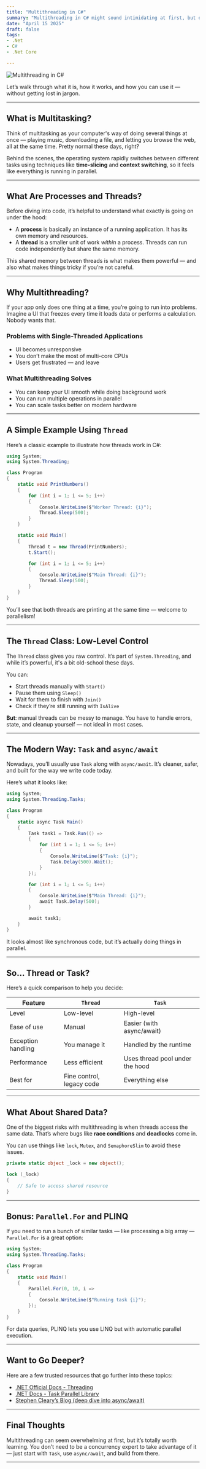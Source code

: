 ```yaml
---
title: "Multithreading in C#"
summary: "Multithreading in C# might sound intimidating at first, but once you get the hang of it, it becomes a superpower for writing responsive, efficient, and modern applications. Whether you're building a UI that shouldn't freeze or handling heavy background work in a backend service, multithreading can help."
date: "April 15 2025"
draft: false
tags:
- .Net
- C#
- .Net Core

---
```

![Multithreading in C#](multi.png)


Let’s walk through what it is, how it works, and how you can use it — without getting lost in jargon.

---

## What is Multitasking?

Think of multitasking as your computer's way of doing several things at once — playing music, downloading a file, and letting you browse the web, all at the same time. Pretty normal these days, right?

Behind the scenes, the operating system rapidly switches between different tasks using techniques like **time-slicing** and **context switching**, so it feels like everything is running in parallel.

---

## What Are Processes and Threads?

Before diving into code, it’s helpful to understand what exactly is going on under the hood:

- A **process** is basically an instance of a running application. It has its own memory and resources.
- A **thread** is a smaller unit of work *within* a process. Threads can run code independently but share the same memory.

This shared memory between threads is what makes them powerful — and also what makes things tricky if you’re not careful.


---

## Why Multithreading?

If your app only does one thing at a time, you’re going to run into problems. Imagine a UI that freezes every time it loads data or performs a calculation. Nobody wants that.

### Problems with Single-Threaded Applications
- UI becomes unresponsive
- You don’t make the most of multi-core CPUs
- Users get frustrated — and leave

### What Multithreading Solves
- You can keep your UI smooth while doing background work
- You can run multiple operations in parallel
- You can scale tasks better on modern hardware

---

## A Simple Example Using `Thread`

Here’s a classic example to illustrate how threads work in C#:

```csharp
using System;
using System.Threading;

class Program
{
    static void PrintNumbers()
    {
        for (int i = 1; i <= 5; i++)
        {
            Console.WriteLine($"Worker Thread: {i}");
            Thread.Sleep(500);
        }
    }

    static void Main()
    {
        Thread t = new Thread(PrintNumbers);
        t.Start();

        for (int i = 1; i <= 5; i++)
        {
            Console.WriteLine($"Main Thread: {i}");
            Thread.Sleep(500);
        }
    }
}
```

You’ll see that both threads are printing at the same time — welcome to parallelism!

---

## The `Thread` Class: Low-Level Control

The `Thread` class gives you raw control. It’s part of `System.Threading`, and while it’s powerful, it's a bit old-school these days.

You can:
- Start threads manually with `Start()`
- Pause them using `Sleep()`
- Wait for them to finish with `Join()`
- Check if they’re still running with `IsAlive`

**But**: manual threads can be messy to manage. You have to handle errors, state, and cleanup yourself — not ideal in most cases.

---

## The Modern Way: `Task` and `async/await`

Nowadays, you’ll usually use `Task` along with `async/await`. It’s cleaner, safer, and built for the way we write code today.

Here’s what it looks like:

```csharp
using System;
using System.Threading.Tasks;

class Program
{
    static async Task Main()
    {
        Task task1 = Task.Run(() =>
        {
            for (int i = 1; i <= 5; i++)
            {
                Console.WriteLine($"Task: {i}");
                Task.Delay(500).Wait();
            }
        });

        for (int i = 1; i <= 5; i++)
        {
            Console.WriteLine($"Main Thread: {i}");
            await Task.Delay(500);
        }

        await task1;
    }
}
```

It looks almost like synchronous code, but it’s actually doing things in parallel.

---

## So… Thread or Task?

Here’s a quick comparison to help you decide:

| Feature            | `Thread`                      | `Task`                            |
|--------------------|-------------------------------|------------------------------------|
| Level              | Low-level                     | High-level                         |
| Ease of use        | Manual                        | Easier (with async/await)          |
| Exception handling | You manage it                 | Handled by the runtime             |
| Performance        | Less efficient                | Uses thread pool under the hood    |
| Best for           | Fine control, legacy code     | Everything else                    |

---

## What About Shared Data?

One of the biggest risks with multithreading is when threads access the same data. That’s where bugs like **race conditions** and **deadlocks** come in.

You can use things like `lock`, `Mutex`, and `SemaphoreSlim` to avoid these issues.

```csharp
private static object _lock = new object();

lock (_lock)
{
    // Safe to access shared resource
}
```


---

## Bonus: `Parallel.For` and PLINQ

If you need to run a bunch of similar tasks — like processing a big array — `Parallel.For` is a great option:

```csharp
using System;
using System.Threading.Tasks;

class Program
{
    static void Main()
    {
        Parallel.For(0, 10, i =>
        {
            Console.WriteLine($"Running task {i}");
        });
    }
}
```

For data queries, PLINQ lets you use LINQ but with automatic parallel execution.

---

## Want to Go Deeper?

Here are a few trusted resources that go further into these topics:

- [.NET Official Docs - Threading](https://learn.microsoft.com/en-us/dotnet/standard/threading/)
- [.NET Docs - Task Parallel Library](https://learn.microsoft.com/en-us/dotnet/standard/parallel-programming/)
- [Stephen Cleary’s Blog (deep dive into async/await)](https://blog.stephencleary.com/)

---

## Final Thoughts

Multithreading can seem overwhelming at first, but it’s totally worth learning. You don’t need to be a concurrency expert to take advantage of it — just start with `Task`, use `async/await`, and build from there.

---


